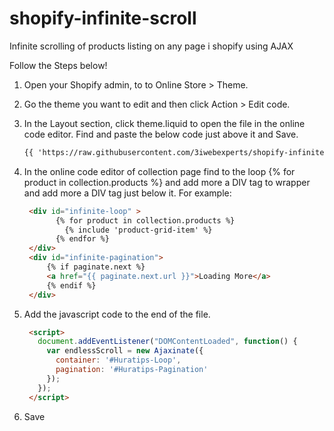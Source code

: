 # shopify-infinite-scroll
Infinite scrolling of products listing on any page i shopify using AJAX



Follow the Steps below!
1. Open your Shopify admin, to to Online Store > Theme.
2. Go the theme you want to edit and then click Action > Edit code.
3. In the Layout section, click theme.liquid to open the file in the online code editor. Find </head> and paste the below code just above it and Save.
   ```html
   {{ 'https://raw.githubusercontent.com/3iwebexperts/shopify-infinite-scroll/master/infinite-scroll.js' | script_tag }}
   ```

3. In the online code editor of collection page find to the loop {% for product in collection.products %} and add more a DIV tag to wrapper and add more a DIV tag just below it.    For example:

   ```html
    <div id="infinite-loop" >
          {% for product in collection.products %}
            {% include 'product-grid-item' %}
          {% endfor %}
    </div>
    <div id="infinite-pagination">
        {% if paginate.next %}
        <a href="{{ paginate.next.url }}">Loading More</a>
        {% endif %}  
    </div>
   ```

4. Add the javascript code to the end of the file.
   ```html
    <script>
      document.addEventListener("DOMContentLoaded", function() {
        var endlessScroll = new Ajaxinate({
          container: '#Huratips-Loop',
          pagination: '#Huratips-Pagination'
        });
      });
    </script>
   ```

5. Save
